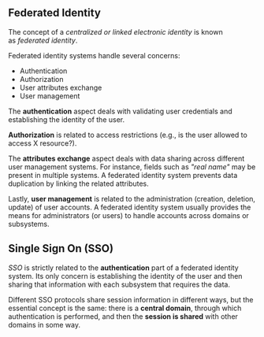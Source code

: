## Federated Identity
The concept of a *centralized or linked electronic identity* is known as _federated identity_.

Federated identity systems handle several concerns:
-   Authentication
-   Authorization
-   User attributes exchange
-   User management

The **authentication** aspect deals with validating user credentials and establishing the identity of the user.

**Authorization** is related to access restrictions (e.g., is the user allowed to access X resource?).

The **attributes exchange** aspect deals with data sharing across different user management systems. For instance, fields such as _"real name"_ may be present in multiple systems. A federated identity system prevents data duplication by linking the related attributes.

Lastly, **user management** is related to the administration (creation, deletion, update) of user accounts. A federated identity system usually provides the means for administrators (or users) to handle accounts across domains or subsystems.

## Single Sign On (SSO)
*SSO* is strictly related to the **authentication** part of a federated identity system. Its only concern is establishing the identity of the user and then sharing that information with each subsystem that requires the data.

Different SSO protocols share session information in different ways, but the essential concept is the same: there is a **central domain**, through which authentication is performed, and then the **session is shared** with other domains in some way.